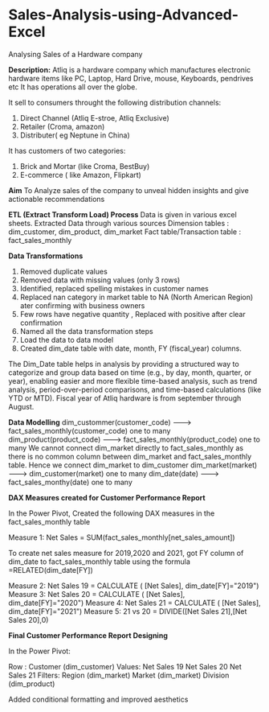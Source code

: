 # Sales-Analysis-using-Advanced-Excel
Analysing Sales of a Hardware company

**Description:**
Atliq is a hardware company which manufactures electronic hardware items like PC, Laptop, Hard Drive, mouse, Keyboards, pendrives etc
It has operations all over the globe.

It sell to consumers throught the following distribution channels:
1. Direct Channel (Atliq E-stroe, Atliq Exclusive)
2. Retailer (Croma, amazon)
3. Distributer( eg Neptune in China)

It has customers of two categories:
1. Brick and Mortar (like Croma, BestBuy)
2. E-commerce ( like Amazon, Flipkart)

**Aim**
To Analyze sales of the company to unveal hidden insights and give actionable recommendations

**ETL (Extract Transform Load) Process**
Data is given in various excel sheets.
Extracted Data through various sources
Dimension tables : dim_customer, dim_product, dim_market
Fact table/Transaction table : fact_sales_monthly

**Data Transformations**
1. Removed duplicate values
2. Removed data with missing values (only 3 rows)
3. Identified, replaced spelling mistakes in customer names
4. Replaced nan category in market table to NA (North American Region) ater confirming with business owners
5. Few rows have negative quantity , Replaced with positive after clear confirmation
6. Named all the data transformation steps
7. Load the data to data model
8. Created dim_date table with date, month, FY (fiscal_year) columns.

The Dim_Date table helps in analysis by providing a structured way to categorize and group data based on 
time (e.g., by day, month, quarter, or year), enabling easier and more flexible time-based analysis, 
such as trend analysis, period-over-period comparisons, and time-based calculations (like YTD or MTD).
Fiscal year of Atliq hardware is from september through August.

**Data Modelling**
dim_custommer(customer_code)        --->     fact_sales_monthly(customer_code)   one to many
dim_product(product_code)           --->     fact_sales_monthly(product_code)    one to many
We cannot connect dim_market directly to fact_sales_monthly as there is no common column between dim_market and fact_sales_monthly table.
Hence we connect dim_market to dim_customer
dim_market(market)                  --->     dim_customer(market)         one to many
dim_date(date)                      --->     fact_sales_monthy(date)      one to many

**DAX Measures created for Customer Performance Report**

In the Power Pivot, Created the following DAX measures in the fact_sales_monthly table

Measure 1:  Net Sales = SUM(fact_sales_monthly[net_sales_amount])

To create net sales measure for 2019,2020 and 2021, got FY column of dim_date to fact_sales_monthly table
using the formula =RELATED(dim_date[FY])

Measure 2:  Net Sales 19 = CALCULATE ( [Net Sales], dim_date[FY]="2019")
Measure 3:  Net Sales 20 = CALCULATE ( [Net Sales], dim_date[FY]="2020")
Measure 4:  Net Sales 21 = CALCULATE ( [Net Sales], dim_date[FY]="2021")
Measure 5:  21 vs 20 = DIVIDE([Net Sales 21],[Net Sales 20],0)

**Final Customer Performance Report Designing**

In the Power Pivot: 

Row   :   Customer (dim_customer)
Values:   Net Sales 19
          Net Sales 20
          Net Sales 21
Filters:  Region  (dim_market)
          Market  (dim_market)
          Division (dim_product)

Added conditional formatting and improved aesthetics

         
